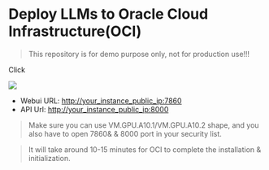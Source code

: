 # Deploy LLMs to Oracle Cloud Infrastructure(OCI)

> This repository is for demo purpose only, not for production use!!!

Click

<a href="https://cloud.oracle.com/resourcemanager/stacks/create?region=home&zipUrl=https://github.com/engchina/deploy-llms-to-oci/releases/download/v1.0.1/v1.0.1.zip" target="_blank"><img src="https://oci-resourcemanager-plugin.plugins.oci.oraclecloud.com/latest/deploy-to-oracle-cloud.svg"></a>

- Webui URL: [http://your_instance_public_ip:7860](http://your_instance_public_ip:7860)
- API Url: [http://your_instance_public_ip:8000](http://your_instance_public_ip:8000)

> Make sure you can use VM.GPU.A10.1/VM.GPU.A10.2 shape, and you also have to open 7860& & 8000 port in your security list.

> It will take around 10-15 minutes for OCI to complete the installation & initialization.


